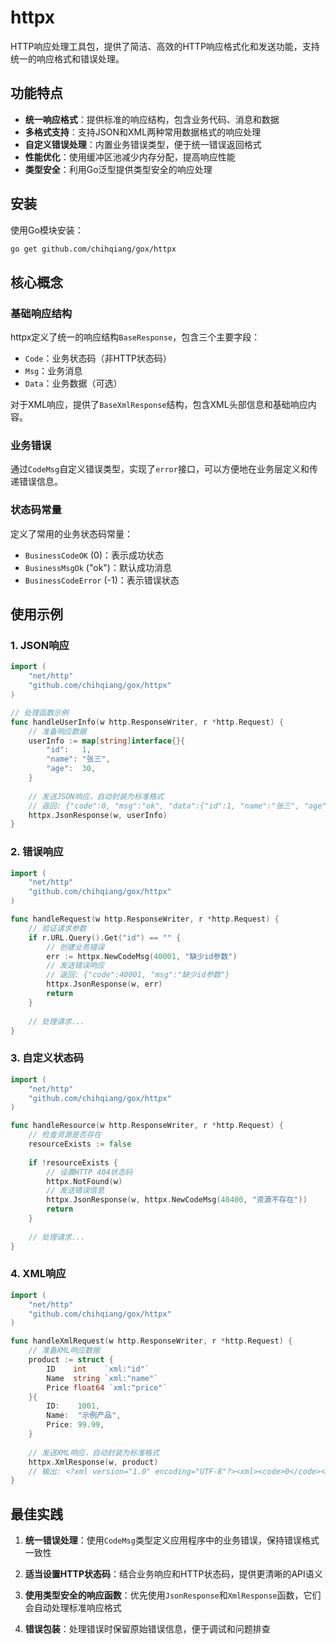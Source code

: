 # httpx

HTTP响应处理工具包，提供了简洁、高效的HTTP响应格式化和发送功能，支持统一的响应格式和错误处理。

## 功能特点

- **统一响应格式**：提供标准的响应结构，包含业务代码、消息和数据
- **多格式支持**：支持JSON和XML两种常用数据格式的响应处理
- **自定义错误处理**：内置业务错误类型，便于统一错误返回格式
- **性能优化**：使用缓冲区池减少内存分配，提高响应性能
- **类型安全**：利用Go泛型提供类型安全的响应处理

## 安装

使用Go模块安装：

```bash
go get github.com/chihqiang/gox/httpx
```

## 核心概念

### 基础响应结构

httpx定义了统一的响应结构`BaseResponse`，包含三个主要字段：
- `Code`：业务状态码（非HTTP状态码）
- `Msg`：业务消息
- `Data`：业务数据（可选）

对于XML响应，提供了`BaseXmlResponse`结构，包含XML头部信息和基础响应内容。

### 业务错误

通过`CodeMsg`自定义错误类型，实现了`error`接口，可以方便地在业务层定义和传递错误信息。

### 状态码常量

定义了常用的业务状态码常量：
- `BusinessCodeOK` (0)：表示成功状态
- `BusinessMsgOk` ("ok")：默认成功消息
- `BusinessCodeError` (-1)：表示错误状态

## 使用示例

### 1. JSON响应

```go
import (
    "net/http"
    "github.com/chihqiang/gox/httpx"
)

// 处理函数示例
func handleUserInfo(w http.ResponseWriter, r *http.Request) {
    // 准备响应数据
    userInfo := map[string]interface{}{
        "id":   1,
        "name": "张三",
        "age":  30,
    }
    
    // 发送JSON响应，自动封装为标准格式
    // 返回: {"code":0, "msg":"ok", "data":{"id":1, "name":"张三", "age":30}}
    httpx.JsonResponse(w, userInfo)
}
```

### 2. 错误响应

```go
import (
    "net/http"
    "github.com/chihqiang/gox/httpx"
)

func handleRequest(w http.ResponseWriter, r *http.Request) {
    // 验证请求参数
    if r.URL.Query().Get("id") == "" {
        // 创建业务错误
        err := httpx.NewCodeMsg(40001, "缺少id参数")
        // 发送错误响应
        // 返回: {"code":40001, "msg":"缺少id参数"}
        httpx.JsonResponse(w, err)
        return
    }
    
    // 处理请求...
}
```

### 3. 自定义状态码

```go
import (
    "net/http"
    "github.com/chihqiang/gox/httpx"
)

func handleResource(w http.ResponseWriter, r *http.Request) {
    // 检查资源是否存在
    resourceExists := false
    
    if !resourceExists {
        // 设置HTTP 404状态码
        httpx.NotFound(w)
        // 发送错误信息
        httpx.JsonResponse(w, httpx.NewCodeMsg(40400, "资源不存在"))
        return
    }
    
    // 处理请求...
}
```

### 4. XML响应

```go
import (
    "net/http"
    "github.com/chihqiang/gox/httpx"
)

func handleXmlRequest(w http.ResponseWriter, r *http.Request) {
    // 准备XML响应数据
    product := struct {
        ID    int    `xml:"id"`
        Name  string `xml:"name"`
        Price float64 `xml:"price"`
    }{
        ID:    1001,
        Name:  "示例产品",
        Price: 99.99,
    }
    
    // 发送XML响应，自动封装为标准格式
    httpx.XmlResponse(w, product)
    // 输出: <?xml version="1.0" encoding="UTF-8"?><xml><code>0</code><msg>ok</msg><data><id>1001</id><name>示例产品</name><price>99.99</price></data></xml>
}
```

## 最佳实践

1. **统一错误处理**：使用`CodeMsg`类型定义应用程序中的业务错误，保持错误格式一致性

2. **适当设置HTTP状态码**：结合业务响应和HTTP状态码，提供更清晰的API语义

3. **使用类型安全的响应函数**：优先使用`JsonResponse`和`XmlResponse`函数，它们会自动处理标准响应格式

4. **错误包装**：处理错误时保留原始错误信息，便于调试和问题排查
